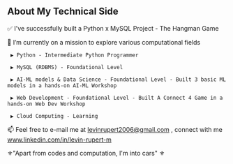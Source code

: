 ## About My Technical Side

✅ I've successfully built a Python x MySQL Project - The Hangman Game 

🎯 I’m currently on a mission to explore various computational fields 
     
     ▶ Python - Intermediate Python Programmer
     
     ▶ MySQL (RDBMS) - Foundational Level  
     
     ▶ AI-ML models & Data Science - Foundational Level - Built 3 basic ML models in a hands-on AI-ML Workshop 
     
     ▶ Web Development - Foundational Level - Built A Connect 4 Game in a hands-on Web Dev Workshop
     
     ▶ Cloud Computing - Learning

📫 Feel free to e-mail me at levinrupert2006@gmail.com , connect with me www.linkedin.com/in/levin-rupert-m 

⚜️"Apart from codes and computation, I'm into cars" ⚜️


